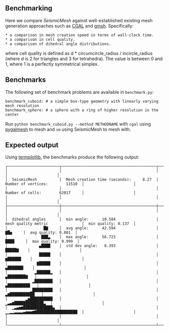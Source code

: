 Benchmarking
------------
Here we compare *SeismicMesh* against well-established existing mesh generation approaches such as [CGAL](https://doc.cgal.org/latest/Mesh_3/) and [gmsh](https://gmsh.info/doc/texinfo/gmsh.html). Specifically:

    * a comparison in mesh creation speed in terms of wall-clock time.
    * a comparison in cell quality.
    * a comparison of dihedral angle distributions.

where cell quality is defined as d * circumcircle_radius / incircle_radius (where d is 2 for triangles and 3 for tetrahedra). The value is between 0 and 1, where 1 is a perfectly symmetrical simplex.

Benchmarks
----------

The following set of benchmark problems are available in `benchmark.py`:

    benchmark_cuboid: # a simple box-type geometry with linearly varying mesh resolution
    benchmark_sphere: # a sphere with a ring of higher resolution in the center

Run `python benchmark_cuboid.py --method METHODNAME` with `cgal` using [pygalmesh](https://github.com/nschloe/pygalmesh) to mesh and `sm` using SeismicMesh to mesh with.

Expected output
---------------
Using  [termplotlib](https://github.com/nschloe/termplotlib), the benchmarks produce the following output:

```
┌───────────────────────┬──────────────────────────────────────────┬────────────────────────────────────┬──────────────────────┐
│                       │                                          │                                    │                      │
│  SeismicMesh          │  Mesh creation time (seconds):     8.27  │  Number of vertices:        11510  │                      │
│                       │                                          │  Number of cells:        62017     │                      │
│                       │                                          │                                    │                      │
├───────────────────────┼──────────────────────────────────────────┼────────────────────────────────────┼──────────────────────┤
│                       │                                          │                                    │                      │
│  dihedral angles      │  min angle:      10.584                  │  mesh quality metric               │  min quality: 0.137  │
│                █▇     │  avg angle:      42.594                  │                            ▇█▅     │  avg quality: 0.801  │
│               ███▃    │  max angle:      56.723                  │                           ████     │  max quality: 0.999  │
│              ▄████    │  std dev angle:   8.393                  │                          █████▇    │                      │
│              █████    │                                          │                         ▆██████    │                      │
│             ▇█████    │                                          │                        ▄███████    │                      │
│            ▂██████▂   │                                          │                       ▄████████▇   │                      │
│           ▂████████   │                                          │                      ▄██████████   │                      │
│          ▁█████████   │                                          │                    ▃▆███████████   │                      │
│        ▂▅██████████   │                                          │                ▁▃▄▆█████████████▃  │                      │
│  ▁▃▄▅▆█████████████▄  │                                          │  ▁▁▂▂▃▃▃▃▄▅▅▅▆▇██████████████████  │                      │
│                       │                                          │                                    │                      │
└───────────────────────┴──────────────────────────────────────────┴────────────────────────────────────┴──────────────────────┘
```
